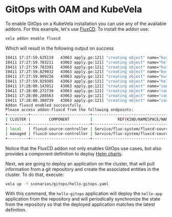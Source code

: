 # GitOps with OAM and KubeVela

To enable GitOps on a KubeVela installation you can use any of the available addons. For this example, let's use [FluxCD](https://fluxcd.io/). To install the addon use:

```bash
vela addon enable fluxcd
```

Which will result in the following output on success

```bash
I0411 17:27:59.625119   43063 apply.go:121] "creating object" name="kustomize" resource="core.oam.dev/v1beta1, Kind=ComponentDefinition"
I0411 17:27:59.703211   43063 apply.go:121] "creating object" name="helm" resource="core.oam.dev/v1beta1, Kind=ComponentDefinition"
I0411 17:27:59.783391   43063 apply.go:121] "creating object" name="kustomize-strategy-merge" resource="core.oam.dev/v1beta1, Kind=TraitDefinition"
I0411 17:27:59.829032   43063 apply.go:121] "creating object" name="kustomize-json-patch" resource="core.oam.dev/v1beta1, Kind=TraitDefinition"
I0411 17:27:59.909226   43063 apply.go:121] "creating object" name="kustomize-patch" resource="core.oam.dev/v1beta1, Kind=TraitDefinition"
I0411 17:27:59.929385   43063 apply.go:121] "creating object" name="helm-labels" resource="core.oam.dev/v1beta1, Kind=TraitDefinition"
I0411 17:28:00.143912   43063 apply.go:121] "creating object" name="config-template-helm-repository" resource="/v1, Kind=ConfigMap"
I0411 17:28:00.272730   43063 apply.go:121] "creating object" name="component-uischema-helm" resource="/v1, Kind=ConfigMap"
I0411 17:28:00.288563   43063 apply.go:121] "creating object" name="component-uischema-kustomize" resource="/v1, Kind=ConfigMap"
I0411 17:28:00.300739   43063 apply.go:121] "creating object" name="config-uischema-helm-repository" resource="/v1, Kind=ConfigMap"
Addon fluxcd enabled successfully.
Please access addon-fluxcd from the following endpoints:
+---------+--------------------------+----------------------------------------------+-------------------------------------------+-------+
| CLUSTER |        COMPONENT         |           REF(KIND/NAMESPACE/NAME)           |                 ENDPOINT                  | INNER |
+---------+--------------------------+----------------------------------------------+-------------------------------------------+-------+
| local   | fluxcd-source-controller | Service/flux-system/fluxcd-source-controller | fluxcd-source-controller.flux-system:9090 | true  |
| managed | fluxcd-source-controller | Service/flux-system/fluxcd-source-controller | fluxcd-source-controller.flux-system:9090 | true  |
+---------+--------------------------+----------------------------------------------+-------------------------------------------+-------+
```

Notice that the FluxCD addon not only enables GitOps use cases, but also provides a component definition to deploy [Helm charts](https://kubevela.io/docs/reference/addons/fluxcd).

Next, we are going to deploy an application on the cluster, that will pull information from a git repository and create the associated entities in the cluster. To do that, execute:

```bash
vela up -f scenarios/gitops/hello-gitops.yaml
```

With this command, the `hello-gitops` application will deploy the `hello-app` application from the repository and will periodically synchronize the state from the repository so that the deployed application matches the latest definition.

